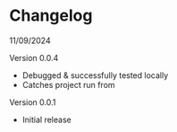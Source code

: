 # Changelog
11/09/2024

Version 0.0.4
- Debugged & successfully tested locally
- Catches project run from

Version 0.0.1
- Initial release

